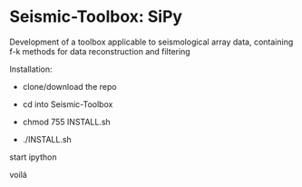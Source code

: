 # Seismic-Toolbox: SiPy
Development of a toolbox applicable to seismological array data, containing f-k methods for data reconstruction and filtering


Installation:

- clone/download the repo

- cd into Seismic-Toolbox

- chmod 755 INSTALL.sh

- ./INSTALL.sh



start ipython

voilá
